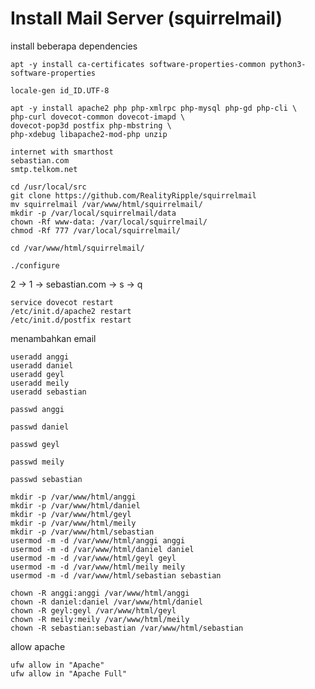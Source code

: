# Install Mail Server (squirrelmail)

install beberapa dependencies
```
apt -y install ca-certificates software-properties-common python3-software-properties
```

```
locale-gen id_ID.UTF-8
```

```
apt -y install apache2 php php-xmlrpc php-mysql php-gd php-cli \
php-curl dovecot-common dovecot-imapd \
dovecot-pop3d postfix php-mbstring \
php-xdebug libapache2-mod-php unzip
```

```
internet with smarthost
sebastian.com
smtp.telkom.net
```

```
cd /usr/local/src
git clone https://github.com/RealityRipple/squirrelmail
mv squirrelmail /var/www/html/squirrelmail/
mkdir -p /var/local/squirrelmail/data
chown -Rf www-data: /var/local/squirrelmail/
chmod -Rf 777 /var/local/squirrelmail/
```

```
cd /var/www/html/squirrelmail/
```

```
./configure
```

2 -> 1 -> sebastian.com -> s -> q

```
service dovecot restart
/etc/init.d/apache2 restart
/etc/init.d/postfix restart
```

menambahkan email

```
useradd anggi
useradd daniel
useradd geyl
useradd meily
useradd sebastian
```

```
passwd anggi
```

```
passwd daniel
```

```
passwd geyl
```

```
passwd meily
```

```
passwd sebastian
```

```
mkdir -p /var/www/html/anggi
mkdir -p /var/www/html/daniel
mkdir -p /var/www/html/geyl
mkdir -p /var/www/html/meily
mkdir -p /var/www/html/sebastian
usermod -m -d /var/www/html/anggi anggi
usermod -m -d /var/www/html/daniel daniel
usermod -m -d /var/www/html/geyl geyl
usermod -m -d /var/www/html/meily meily
usermod -m -d /var/www/html/sebastian sebastian
```

```
chown -R anggi:anggi /var/www/html/anggi
chown -R daniel:daniel /var/www/html/daniel
chown -R geyl:geyl /var/www/html/geyl
chown -R meily:meily /var/www/html/meily
chown -R sebastian:sebastian /var/www/html/sebastian
```

allow apache
```
ufw allow in "Apache"
ufw allow in "Apache Full"
```

